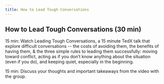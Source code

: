```yaml
---
title: How to Lead Tough Conversations
---
```


## How to Lead Tough Conversations (30 min)

15 min: Watch Leading Tough Conversations, a 15 minute TedX talk that explore difficult conversations -- the costs of avoiding them, the benefits of having them, & the three simple rules to leading them successfully: moving toward conflict, acting as if you don’t know anything about the situation (even if you do), and keeping quiet, especially in the beginning.

15 min: Discuss your thoughts and important takeaways from the video with the group.
